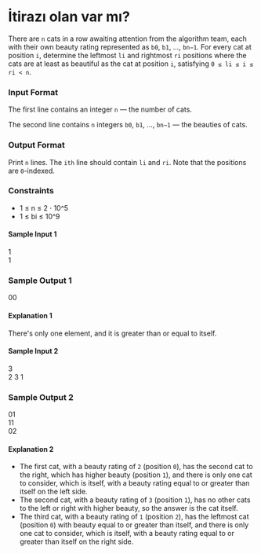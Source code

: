 # İtirazı olan var mı?

There are `n` cats in a row awaiting attention from the algorithm team, each with their own beauty rating represented as `b0`, `b1`, …, `bn−1`. For every cat at position `i`, determine the leftmost `li` and rightmost `ri` positions where the cats are at least as beautiful as the cat at position `i`, satisfying `0 ≤ li ≤ i ≤ ri < n`.

### Input Format
The first line contains an integer `n` — the number of cats.

The second line contains `n` integers `b0`, `b1`, …, `bn−1` — the beauties of cats.

### Output Format
Print `n` lines. The `ith` line should contain `li` and `ri`. Note that the positions are `0`-indexed.

### Constraints
- 1 ≤ n ≤ 2 ⋅ 10^5
- 1 ≤ bi ≤ 10^9

#### Sample Input 1 
1  
1  
### Sample Output 1
00
#### Explanation 1
There's only one element, and it is greater than or equal to itself.

#### Sample Input 2 
3  
2 3 1  

### Sample Output 2
01  
11  
02  

#### Explanation 2
- The first cat, with a beauty rating of `2` (position `0`), has the second cat to the right, which has higher beauty (position `1`), and there is only one cat to consider, which is itself, with a beauty rating equal to or greater than itself on the left side.
- The second cat, with a beauty rating of `3` (position `1`), has no other cats to the left or right with higher beauty, so the answer is the cat itself.
- The third cat, with a beauty rating of `1` (position `2`), has the leftmost cat (position `0`) with beauty equal to or greater than itself, and there is only one cat to consider, which is itself, with a beauty rating equal to or greater than itself on the right side.

